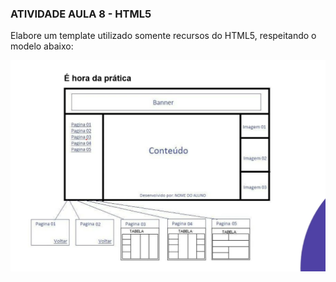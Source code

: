 ### ATIVIDADE AULA 8 - HTML5

Elabore um template utilizado somente recursos do HTML5, respeitando o modelo abaixo:

![Atividade com HTML5](/img/template.png)